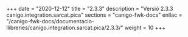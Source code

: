 +++
date        = "2020-12-12"
title       = "2.3.3"
description = "Versió 2.3.3 canigo.integration.sarcat.pica"
sections    = "canigo-fwk-docs"
enllac		= "/canigo-fwk-docs/documentacio-llibreries/canigo.integration.sarcat.pica/2.3.3/"
weight		= 10
+++
